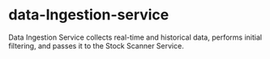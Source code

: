 # data-Ingestion-service
Data Ingestion Service collects real-time and historical data, performs initial filtering, and passes it to the Stock Scanner Service.
